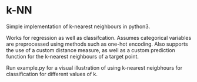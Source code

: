 # k-NN

Simple implementation of k-nearest neighbours in python3.

Works for regression as well as classifcation.
Assumes categorical variables are preprocessed using methods such as one-hot encoding.
Also supports the use of a custom distance measure, as well as a custom prediction function for the k-nearest neighbours of a target point.

Run example.py for a visual illustration of using k-nearest neigbhours for classification for different values of k.
